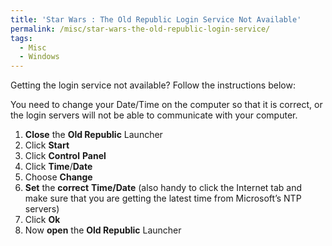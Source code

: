 ```yaml
---
title: 'Star Wars : The Old Republic Login Service Not Available'
permalink: /misc/star-wars-the-old-republic-login-service/
tags:
  - Misc
  - Windows
---
```

Getting the login service not available? Follow the instructions below:

You need to change your Date/Time on the computer so that it is correct, or the login servers will not be able to communicate with your computer.

  1. **Close** the **Old Republic** Launcher
  2. Click **Start**
  3. Click **Control** **Panel**
  4. Click **Time**/**Date**
  5. Choose **Change**
  6. **Set** the **correct** **Time/Date** (also handy to click the Internet tab and make sure that you are getting the latest time from Microsoft&#8217;s NTP servers)
  7. Click **Ok**
  8. Now **open** the **Old Republic** Launcher
